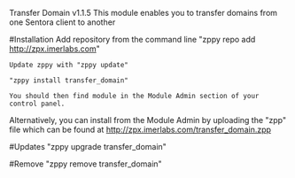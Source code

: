 Transfer Domain v1.1.5
This module enables you to transfer domains from one Sentora client to another


#Installation
	Add repository from the command line
		"zppy repo add http://zpx.imerlabs.com"
	
	Update zppy with "zppy update"

	"zppy install transfer_domain"

	You should then find module in the Module Admin section of your control panel.

Alternatively, you can install from the Module Admin by uploading the "zpp" file 
which can be found at http://zpx.imerlabs.com/transfer_domain.zpp

#Updates
	"zppy upgrade transfer_domain"

#Remove
	"zppy remove transfer_domain"



